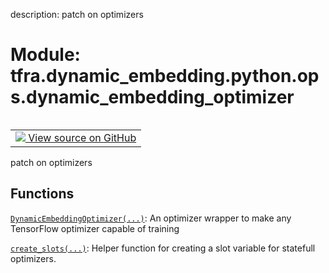 description: patch on optimizers

<div itemscope itemtype="http://developers.google.com/ReferenceObject">
<meta itemprop="name" content="tfra.dynamic_embedding.python.ops.dynamic_embedding_optimizer" />
<meta itemprop="path" content="Stable" />
</div>

# Module: tfra.dynamic_embedding.python.ops.dynamic_embedding_optimizer

<!-- Insert buttons and diff -->

<table class="tfo-notebook-buttons tfo-api nocontent" align="left">
<td>
  <a target="_blank" href="https://github.com/tensorflow/recommenders-addons/tree/master/tensorflow_recommenders_addons/dynamic_embedding/python/ops/dynamic_embedding_optimizer.py">
    <img src="https://www.tensorflow.org/images/GitHub-Mark-32px.png" />
    View source on GitHub
  </a>
</td>
</table>



patch on optimizers



## Functions

[`DynamicEmbeddingOptimizer(...)`](../../../../tfra/dynamic_embedding/DynamicEmbeddingOptimizer.md): An optimizer wrapper to make any TensorFlow optimizer capable of training

[`create_slots(...)`](../../../../tfra/dynamic_embedding/create_slots.md): Helper function for creating a slot variable for statefull optimizers.

